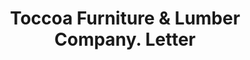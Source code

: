 ---
doi: 10.7916/D8CR75CP
date_other: '1890'
date_other_textual: 1890-1899
form: correspondence
genre:
- Letters (correspondence)
name:
- Toccoa Furniture & Lumber Company
object_in_context_url: https://biggert.cul.columbia.edu/items/view/ave_biggert_00125
subject_hierarchical_geographic:
- Toccoa, Georgia, United States
subject_name:
- Toccoa Furniture & Lumber Company
title: Toccoa Furniture & Lumber Company. Letter
sort_title: Toccoa Furniture & Lumber Company. Letter
call_number: ave_biggert_00125
coordinates:
- 34.57472222222223,-83.32
pid: ave_biggert_00125
identifiers: ave_biggert_00125
permalink: /biggert/ave_biggert_00125/
layout: iiif-image-page
---